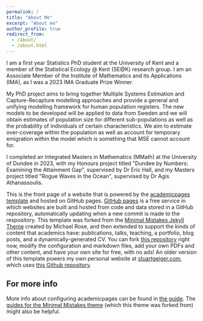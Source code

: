 ```yaml
---
permalink: /
title: "About Me"
excerpt: "About me"
author_profile: true
redirect_from: 
  - /about/
  - /about.html
---
```


I am a first year Statistics PhD student at the University of Kent and a member of the Statistical Ecology @ Kent (SE@K) research group. I am an Associate Member of the Institute of Mathematics and its Applications (IMA), as I was a 2023 IMA Graduate Prize Winner. 

My PhD project aims to bring together Multiple Systems Estimation and Capture-Recapture modelling approaches and provide a general and unifying modelling framework for human population registers. The new models to be developed will be applied to data from Sweden and we will obtain estimates of population size for different sub-populations as well as the probability of individuals of certain characteristics. We aim to estimate over-coverage within the population as well as account for temporary emigration within the model which is something that MSE cannot account for.

I completed an Integrated Masters in Mathematics (MMath) at the University of Dundee in 2023, with my Honours project titled "Dundee by Numbers: Examining the Attainment Gap", supervised by Dr Eric Hall, and my Masters project titled "Rogue Waves in the Ocean", supervised by Dr Agis Athanassoulis.  



This is the front page of a website that is powered by the [academicpages template](https://github.com/academicpages/academicpages.github.io) and hosted on GitHub pages. [GitHub pages](https://pages.github.com) is a free service in which websites are built and hosted from code and data stored in a GitHub repository, automatically updating when a new commit is made to the respository. This template was forked from the [Minimal Mistakes Jekyll Theme](https://mmistakes.github.io/minimal-mistakes/) created by Michael Rose, and then extended to support the kinds of content that academics have: publications, talks, teaching, a portfolio, blog posts, and a dynamically-generated CV. You can fork [this repository](https://github.com/academicpages/academicpages.github.io) right now, modify the configuration and markdown files, add your own PDFs and other content, and have your own site for free, with no ads! An older version of this template powers my own personal website at [stuartgeiger.com](http://stuartgeiger.com), which uses [this Github repository](https://github.com/staeiou/staeiou.github.io).

For more info
------
More info about configuring academicpages can be found in [the guide](https://academicpages.github.io/markdown/). The [guides for the Minimal Mistakes theme](https://mmistakes.github.io/minimal-mistakes/docs/configuration/) (which this theme was forked from) might also be helpful.

